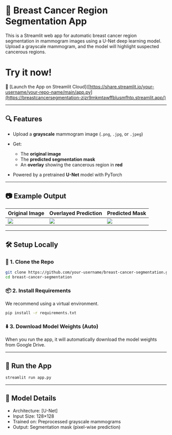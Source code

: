 # 🧬 Breast Cancer Region Segmentation App

This is a Streamlit web app for automatic breast cancer region segmentation in mammogram images using a U-Net deep learning model.
Upload a grayscale mammogram, and the model will highlight suspected cancerous regions.

# Try it now!
🚀 [Launch the App on Streamlit Cloud]([https://share.streamlit.io/your-username/your-repo-name/main/app.py](https://breastcancersegmentation-zjzr9mkmtawffblusmfhtp.streamlit.app/)

---

## 🔍 Features

* Upload a **grayscale** mammogram image (`.png`, `.jpg`, or `.jpeg`)
* Get:

  * The **original image**
  * The **predicted segmentation mask**
  * An **overlay** showing the cancerous region in **red**
* Powered by a pretrained **U-Net** model with PyTorch

---

## 📷 Example Output

| Original Image                | Overlayed Prediction         | Predicted Mask            |
| ----------------------------- | ---------------------------- | ------------------------- |
| ![](docs/sample-original.png) | ![](docs/sample-overlay.png) | ![](docs/sample-mask.png) |

---

## 🛠️ Setup Locally

### 🔧 1. Clone the Repo

```bash
git clone https://github.com/your-username/breast-cancer-segmentation.git
cd breast-cancer-segmentation
```

### 📦 2. Install Requirements

We recommend using a virtual environment.

```bash
pip install -r requirements.txt
```

### ⬇️ 3. Download Model Weights (Auto)

When you run the app, it will automatically download the model weights from Google Drive.

---

## 🚀 Run the App

```bash
streamlit run app.py
```

---

## 🧠 Model Details

* Architecture: [U-Net]
* Input Size: 128×128
* Trained on: Preprocessed grayscale mammograms
* Output: Segmentation mask (pixel-wise prediction)



